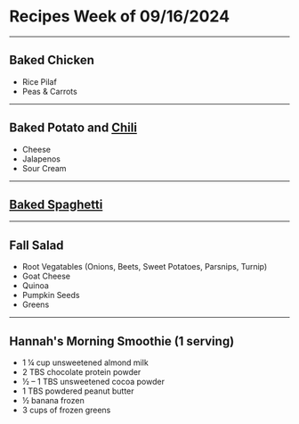# Recipes Week of 09/16/2024

---

## Baked Chicken
- Rice Pilaf
- Peas & Carrots

---

## Baked Potato and [Chili](https://cookieandkate.com/vegetarian-chili-recipe/print/23997/)
- Cheese
- Jalapenos
- Sour Cream

---

## [Baked Spaghetti](https://www.budgetbytes.com/wprm_print/baked-spaghetti-with-sausage)

---

## Fall Salad
- Root Vegatables (Onions, Beets, Sweet Potatoes, Parsnips, Turnip)
- Goat Cheese
- Quinoa
- Pumpkin Seeds
- Greens

---

## Hannah's Morning Smoothie (1 serving)

- 1 ¼ cup unsweetened almond milk
- 2 TBS chocolate protein powder
- ½ – 1 TBS unsweetened cocoa powder
- 1 TBS powdered peanut butter
- ½ banana frozen
- 3 cups of frozen greens